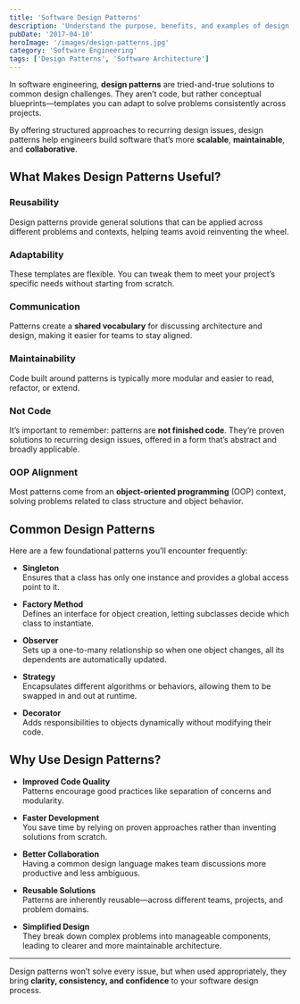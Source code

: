 ```yaml
---
title: 'Software Design Patterns'
description: 'Understand the purpose, benefits, and examples of design patterns and how they contribute to better software design and collaboration.'
pubDate: '2017-04-10'
heroImage: '/images/design-patterns.jpg'
category: 'Software Engineering'
tags: ['Design Patterns', 'Software Architecture']
---
```


In software engineering, **design patterns** are tried-and-true solutions to common design challenges. They aren’t code, but rather conceptual blueprints—templates you can adapt to solve problems consistently across projects.

By offering structured approaches to recurring design issues, design patterns help engineers build software that’s more **scalable**, **maintainable**, and **collaborative**.

## What Makes Design Patterns Useful?

### Reusability  
Design patterns provide general solutions that can be applied across different problems and contexts, helping teams avoid reinventing the wheel.

### Adaptability  
These templates are flexible. You can tweak them to meet your project’s specific needs without starting from scratch.

### Communication  
Patterns create a **shared vocabulary** for discussing architecture and design, making it easier for teams to stay aligned.

### Maintainability  
Code built around patterns is typically more modular and easier to read, refactor, or extend.

### Not Code  
It’s important to remember: patterns are **not finished code**. They’re proven solutions to recurring design issues, offered in a form that’s abstract and broadly applicable.

### OOP Alignment  
Most patterns come from an **object-oriented programming** (OOP) context, solving problems related to class structure and object behavior.

## Common Design Patterns

Here are a few foundational patterns you’ll encounter frequently:

- **Singleton**  
  Ensures that a class has only one instance and provides a global access point to it.

- **Factory Method**  
  Defines an interface for object creation, letting subclasses decide which class to instantiate.

- **Observer**  
  Sets up a one-to-many relationship so when one object changes, all its dependents are automatically updated.

- **Strategy**  
  Encapsulates different algorithms or behaviors, allowing them to be swapped in and out at runtime.

- **Decorator**  
  Adds responsibilities to objects dynamically without modifying their code.

## Why Use Design Patterns?

- **Improved Code Quality**  
  Patterns encourage good practices like separation of concerns and modularity.

- **Faster Development**  
  You save time by relying on proven approaches rather than inventing solutions from scratch.

- **Better Collaboration**  
  Having a common design language makes team discussions more productive and less ambiguous.

- **Reusable Solutions**  
  Patterns are inherently reusable—across different teams, projects, and problem domains.

- **Simplified Design**  
  They break down complex problems into manageable components, leading to clearer and more maintainable architecture.

---

Design patterns won’t solve every issue, but when used appropriately, they bring **clarity, consistency, and confidence** to your software design process.

